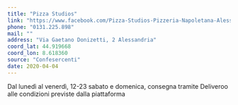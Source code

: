 ```yaml
---
title: "Pizza Studios"
link: "https://www.facebook.com/Pizza-Studios-Pizzeria-Napoletana-Alessandria-128229470563290/"
phone: "0131.225.898"
mail: ""
address: "Via Gaetano Donizetti, 2 Alessandria"
coord_lat: 44.919668
coord_lon: 8.618360
source: "Confesercenti"
date: 2020-04-04
---
```


Dal lunedì al venerdì, 12-23 sabato e domenica, consegna tramite Deliveroo alle condizioni previste dalla piattaforma
